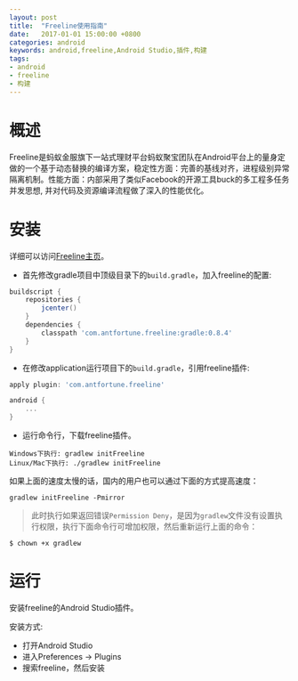 ```yaml
---
layout: post
title:  "Freeline使用指南"
date:   2017-01-01 15:00:00 +0800
categories: android
keywords: android,freeline,Android Studio,插件,构建
tags:
- android
- freeline
- 构建
---
```


# 概述
Freeline是蚂蚁金服旗下一站式理财平台蚂蚁聚宝团队在Android平台上的量身定做的一个基于动态替换的编译方案，稳定性方面：完善的基线对齐，进程级别异常隔离机制。性能方面：内部采用了类似Facebook的开源工具buck的多工程多任务并发思想, 并对代码及资源编译流程做了深入的性能优化。
<!--more-->
# 安装
详细可以访问[Freeline主页](https://github.com/alibaba/freeline)。

* 首先修改gradle项目中顶级目录下的`build.gradle`，加入freeline的配置:

```Groovy
buildscript {
    repositories {
        jcenter()
    }
    dependencies {
        classpath 'com.antfortune.freeline:gradle:0.8.4'
    }
}
```

* 在修改application运行项目下的`build.gradle`，引用freeline插件:

```Groovy
apply plugin: 'com.antfortune.freeline'

android {
    ...
}
```

* 运行命令行，下载freeline插件。

```
Windows下执行: gradlew initFreeline
Linux/Mac下执行: ./gradlew initFreeline
```

如果上面的速度太慢的话，国内的用户也可以通过下面的方式提高速度：

```
gradlew initFreeline -Pmirror
```

> 此时执行如果返回错误`Permission Deny`，是因为`gradlew`文件没有设置执行权限，执行下面命令行可增加权限，然后重新运行上面的命令：

```
$ chown +x gradlew
```

# 运行

安装freeline的Android Studio插件。

安装方式:

* 打开Android Studio
* 进入Preferences → Plugins
* 搜索freeline，然后安装

